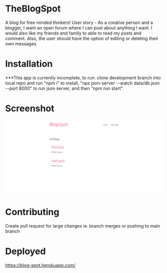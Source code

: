 # TheBlogSpot
A blog for free minded thinkers!
User story - As a creative person and a blogger, I want an open forum where I can post about anything I want. I would also like my friends and family to able to read my posts and comment. Also, the user should have the option of editing or deleting their own messages.

# Installation
***This app is currently incomplete, to run: clone development branch into local repo and run "npm i" to install, "npx json-server --watch data/db.json --port 8000" to run json server, and then "npm run start".

# Screenshot
![image](https://github.com/ggruiz7/TheBlogSpot/blob/main/Screenshot%20(34).png)

# Contributing
Create pull request for large changes ie. branch merges or pushing to main branch

# Deployed
https://blog-spot.herokuapp.com/
